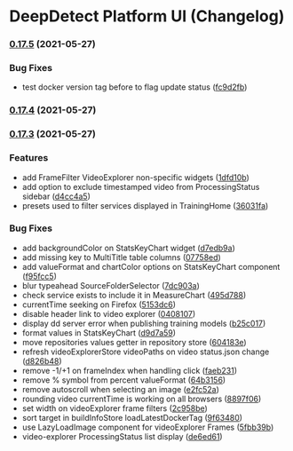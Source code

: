 # DeepDetect Platform UI (Changelog)

### [0.17.5](https://github.com/jolibrain/platform_ui/compare/v0.17.4...v0.17.5) (2021-05-27)


### Bug Fixes

* test docker version tag before to flag update status ([fc9d2fb](https://github.com/jolibrain/platform_ui/commit/fc9d2fb2e1dd03340eb289d78270e8c9fce3ad72))

### [0.17.4](https://github.com/jolibrain/platform_ui/compare/v0.17.3...v0.17.4) (2021-05-27)

### [0.17.3](https://github.com/jolibrain/platform_ui/compare/v0.17.2...v0.17.3) (2021-05-27)


### Features

* add FrameFilter VideoExplorer non-specific widgets ([1dfd10b](https://github.com/jolibrain/platform_ui/commit/1dfd10bebd9ac15347462fee62e28225715cd852))
* add option to exclude timestamped video from ProcessingStatus sidebar ([d4cc4a5](https://github.com/jolibrain/platform_ui/commit/d4cc4a5b275f9ac66f9d16ff472a328a82ae40cd))
* presets used to filter services displayed in TrainingHome ([36031fa](https://github.com/jolibrain/platform_ui/commit/36031faa5df1eab0d87fa1a29115765cc7545c8a))


### Bug Fixes

* add backgroundColor on StatsKeyChart widget ([d7edb9a](https://github.com/jolibrain/platform_ui/commit/d7edb9a17053fbaf25ac29412e123e93c192360f))
* add missing key to MultiTitle table columns ([07758ed](https://github.com/jolibrain/platform_ui/commit/07758edda26c1ae92e083969f332f65fe94dd71a))
* add valueFormat and chartColor options on StatsKeyChart component ([f95fcc5](https://github.com/jolibrain/platform_ui/commit/f95fcc544999502df83470c47b5f0b8c45ac8db9))
* blur typeahead SourceFolderSelector ([7dc903a](https://github.com/jolibrain/platform_ui/commit/7dc903ab745b980a1851368053a83db31b7c7ed5))
* check service exists to include it in MeasureChart ([495d788](https://github.com/jolibrain/platform_ui/commit/495d7886b728bb37debee202d9f3798db88dac68))
* currentTime seeking on Firefox ([5153dc6](https://github.com/jolibrain/platform_ui/commit/5153dc65629ea37ffd3653a986e4542ef9620d77))
* disable header link to video explorer ([0408107](https://github.com/jolibrain/platform_ui/commit/04081072d67591c4b38fd7150496f4da4b034a74))
* display dd server error when publishing training models ([b25c017](https://github.com/jolibrain/platform_ui/commit/b25c017ae69502aa89921ba9c8f1ed5bcb305d3e))
* format values in StatsKeyChart ([d9d7a59](https://github.com/jolibrain/platform_ui/commit/d9d7a5976808ee63a8864fc80b9e3edc8569a6d2))
* move repositories values getter in repository store ([604183e](https://github.com/jolibrain/platform_ui/commit/604183e5c8d79a6a91a7ea449b52ac17675c232a))
* refresh videoExplorerStore videoPaths on video status.json change ([d826b48](https://github.com/jolibrain/platform_ui/commit/d826b48b14498a175c7af502ebf418113156b4b9))
* remove -1/+1 on frameIndex when handling click ([faeb231](https://github.com/jolibrain/platform_ui/commit/faeb2311ea62f00f4e40a0137695ec89b5c42985))
* remove % symbol from percent valueFormat ([64b3156](https://github.com/jolibrain/platform_ui/commit/64b3156d4e4d0f8645da8545a6773264f3a0ebc3))
* remove autoscroll when selecting an image ([e2fc52a](https://github.com/jolibrain/platform_ui/commit/e2fc52aeb902ad9da339d4d92c1f48d8982e64f1))
* rounding video currentTime is working on all browsers ([8897f06](https://github.com/jolibrain/platform_ui/commit/8897f06bad5bbace03200d7eee384cce42a4f0fb))
* set width on videoExplorer frame filters ([2c958be](https://github.com/jolibrain/platform_ui/commit/2c958bec04f5c84efb11c68d1325e37395d2d9f4))
* sort target in buildInfoStore loadLatestDockerTag ([9f63480](https://github.com/jolibrain/platform_ui/commit/9f634800d3af53b952c07edfee8b7ef5bbd75a3e))
* use LazyLoadImage component for videoExplorer Frames ([5fbb39b](https://github.com/jolibrain/platform_ui/commit/5fbb39b7f4990dc1d690c8f7351b0215294840fc))
* video-explorer ProcessingStatus list display ([de6ed61](https://github.com/jolibrain/platform_ui/commit/de6ed6170963b0782640537eb42a929f4ce9677e))
